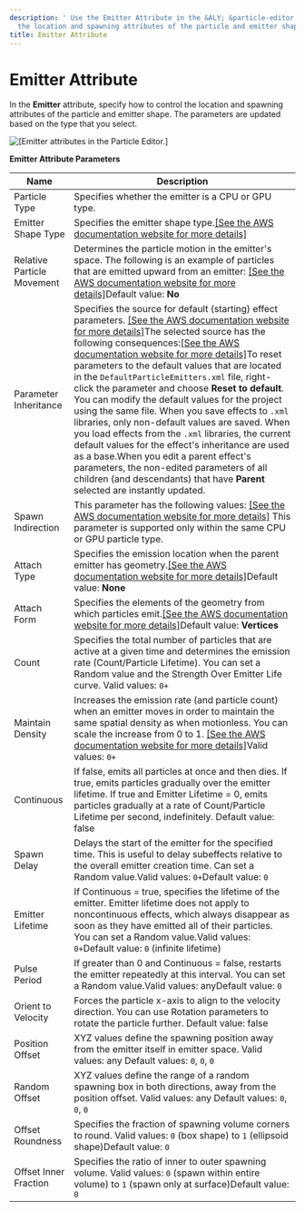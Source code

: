 ```yaml
---
description: ' Use the Emitter Attribute in the &ALY; &particle-editor; to control
  the location and spawning attributes of the particle and emitter shape. '
title: Emitter Attribute
---
```

# Emitter Attribute<a name="particle-editor-reference-emitter"></a>

In the **Emitter** attribute, specify how to control the location and spawning attributes of the particle and emitter shape\. The parameters are updated based on the type that you select\. 

![\[Emitter attributes in the Particle Editor.\]](/images/userguide/particles/particle-editor-emitter.png)


**Emitter Attribute Parameters**  

| Name | Description | 
| --- | --- | 
| Particle Type | Specifies whether the emitter is a CPU or GPU type\. | 
| Emitter Shape Type | Specifies the emitter shape type\.[\[See the AWS documentation website for more details\]](http://docs.aws.amazon.com/lumberyard/latest/userguide/particle-editor-reference-emitter.html) | 
| Relative Particle Movement | Determines the particle motion in the emitter's space\. The following is an example of particles that are emitted upward from an emitter: [\[See the AWS documentation website for more details\]](http://docs.aws.amazon.com/lumberyard/latest/userguide/particle-editor-reference-emitter.html)Default value: **No** | 
| Parameter Inheritance | Specifies the source for default \(starting\) effect parameters\. [\[See the AWS documentation website for more details\]](http://docs.aws.amazon.com/lumberyard/latest/userguide/particle-editor-reference-emitter.html)The selected source has the following consequences:[\[See the AWS documentation website for more details\]](http://docs.aws.amazon.com/lumberyard/latest/userguide/particle-editor-reference-emitter.html)To reset parameters to the default values that are located in the `DefaultParticleEmitters.xml` file, right\-click the parameter and choose **Reset to default**\. You can modify the default values for the project using the same file\. When you save effects to `.xml` libraries, only non\-default values are saved\. When you load effects from the `.xml` libraries, the current default values for the effect's inheritance are used as a base\.When you edit a parent effect's parameters, the non\-edited parameters of all children \(and descendants\) that have **Parent** selected are instantly updated\. | 
| Spawn Indirection |  This parameter has the following values: [\[See the AWS documentation website for more details\]](http://docs.aws.amazon.com/lumberyard/latest/userguide/particle-editor-reference-emitter.html)  This parameter is supported only within the same CPU or GPU particle type\.   | 
| Attach Type | Specifies the emission location when the parent emitter has geometry\.[\[See the AWS documentation website for more details\]](http://docs.aws.amazon.com/lumberyard/latest/userguide/particle-editor-reference-emitter.html)Default value: **None** | 
| Attach Form | Specifies the elements of the geometry from which particles emit\.[\[See the AWS documentation website for more details\]](http://docs.aws.amazon.com/lumberyard/latest/userguide/particle-editor-reference-emitter.html)Default value: **Vertices**  | 
| Count | Specifies the total number of particles that are active at a given time and determines the emission rate \(Count/Particle Lifetime\)\. You can set a Random value and the Strength Over Emitter Life curve\. Valid values: `0+` | 
| Maintain Density | Increases the emission rate \(and particle count\) when an emitter moves in order to maintain the same spatial density as when motionless\. You can scale the increase from 0 to 1\. [\[See the AWS documentation website for more details\]](http://docs.aws.amazon.com/lumberyard/latest/userguide/particle-editor-reference-emitter.html)Valid values: `0+` | 
| Continuous | If false, emits all particles at once and then dies\. If true, emits particles gradually over the emitter lifetime\. If true and Emitter Lifetime = 0, emits particles gradually at a rate of Count/Particle Lifetime per second, indefinitely\. Default value: false  | 
| Spawn Delay | Delays the start of the emitter for the specified time\. This is useful to delay subeffects relative to the overall emitter creation time\. Can set a Random value\.Valid values: `0+`Default value: `0` | 
| Emitter Lifetime | If Continuous = true, specifies the lifetime of the emitter\. Emitter lifetime does not apply to noncontinuous effects, which always disappear as soon as they have emitted all of their particles\. You can set a Random value\.Valid values: `0+`Default value: `0` \(infinite lifetime\) | 
| Pulse Period | If greater than 0 and Continuous = false, restarts the emitter repeatedly at this interval\. You can set a Random value\.Valid values: anyDefault value: `0` | 
| Orient to Velocity | Forces the particle x\-axis to align to the velocity direction\. You can use Rotation parameters to rotate the particle further\. Default value: false | 
| Position Offset | XYZ values define the spawning position away from the emitter itself in emitter space\. Valid values: any Default values: `0`, `0`, `0`  | 
| Random Offset | XYZ values define the range of a random spawning box in both directions, away from the position offset\. Valid values: any Default values: `0`, `0`, `0` | 
| Offset Roundness | Specifies the fraction of spawning volume corners to round\. Valid values: `0` \(box shape\) to `1` \(ellipsoid shape\)Default value: `0` | 
| Offset Inner Fraction | Specifies the ratio of inner to outer spawning volume\. Valid values: `0` \(spawn within entire volume\) to `1` \(spawn only at surface\)Default value: `0` | 